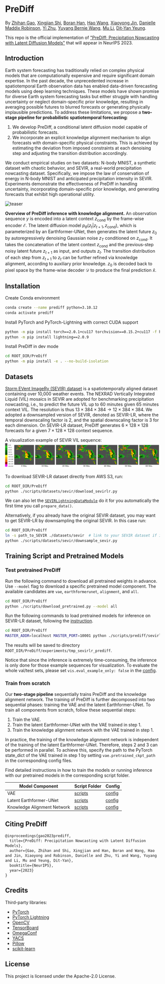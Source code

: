 # PreDiff

By [Zhihan Gao](https://scholar.google.com/citations?user=P6ACUAUAAAAJ), 
[Xingjian Shi](https://github.com/sxjscience), 
[Boran Han](https://scholar.google.com/citations?user=Prwxh24AAAAJ), 
[Hao Wang](http://www.wanghao.in/), 
[Xiaoyong Jin](https://scholar.google.com/citations?user=EWiYf7YAAAAJ), 
[Danielle Maddix Robinson](https://dcmaddix.github.io/),
[Yi Zhu](https://bryanyzhu.github.io/), 
[Yuyang Bernie Wang](http://web.mit.edu/~ywang02/www/), 
[Mu Li](https://github.com/mli), 
[Dit-Yan Yeung](https://sites.google.com/view/dyyeung/).

This repo is the official implementation of ["PreDiff: Precipitation Nowcasting with Latent Diffusion Models"](https://arxiv.org/abs/2307.10422) that will appear in NeurIPS 2023.

## Introduction
Earth system forecasting has traditionally relied on complex physical models that are computationally expensive and require significant domain expertise. 
In the past decade, the unprecedented increase in spatiotemporal Earth observation data has enabled data-driven forecasting models using deep learning techniques. 
These models have shown promise for diverse Earth system forecasting tasks but either struggle with handling uncertainty or neglect domain-specific prior knowledge, resulting in averaging possible futures to blurred forecasts or generating physically implausible predictions. 
To address these limitations, we propose a **two-stage pipeline for probabilistic spatiotemporal forecasting**: 
1) We develop PreDiff, a conditional latent diffusion model capable of probabilistic forecasts. 
2) We incorporate an explicit knowledge alignment mechanism to align forecasts with domain-specific physical constraints. This is achieved by estimating the deviation from imposed constraints at each denoising step and adjusting the transition distribution accordingly. 

We conduct empirical studies on two datasets: N-body MNIST, a synthetic dataset with chaotic behavior, and SEVIR, a real-world precipitation nowcasting dataset. 
Specifically, we impose the law of conservation of energy in N-body MNIST and anticipated precipitation intensity in SEVIR. 
Experiments demonstrate the effectiveness of PreDiff in handling uncertainty, incorporating domain-specific prior knowledge, and generating forecasts that exhibit high operational utility.  

![teaser](figures/teaser_v1.png)

**Overview of PreDiff inference with knowledge alignment.**
An observation sequence $y$ is encoded into a latent context $z_{\text{cond}}$ by the frame-wise encoder $\mathcal{E}$. 
The latent diffusion model $p_\theta(z_t|z_{t+1}, z_{\text{cond}})$, which is parameterized by an Earthformer-UNet, then generates the latent future $z_0$ by autoregressively denoising Gaussian noise $z_T$ conditioned on $z_{\text{cond}}$.
It takes the concatenation of the latent context $z_{\text{cond}}$ and the previous-step noisy latent future $z_{t+1}$ as input, and outputs $z_t$.
The transition distribution of each step from $z_{t+1}$ to $z_t$ can be further refined via knowledge alignment, according to auxiliary prior knowledge.
$z_0$ is decoded back to pixel space by the frame-wise decoder $\mathcal{D}$ to produce the final prediction $\hat{x}$.

## Installation
Create Conda environment
```bash
conda create --name prediff python=3.10.12
conda activate prediff
```
Install PyTorch and PyTorch-Lightning with correct CUDA support
```bash
python -m pip install torch==2.0.1+cu117 torchvision==0.15.2+cu117 -f https://download.pytorch.org/whl/torch_stable.html
python -m pip install lightning==2.0.9
```
Install PreDiff in dev mode
```bash
cd ROOT_DIR/PreDiff
python -m pip install -e . --no-build-isolation
```

## Datasets
[Storm EVent ImageRy (SEVIR) dataset](https://sevir.mit.edu/) is a spatiotemporally aligned dataset containing over 10,000 weather events.
The NEXRAD Vertically Integrated Liquid (VIL) mosaics in SEVIR are adopted for benchmarking precipitation nowcasting, i.e., to predict the future VIL up to 60 minutes given 65 minutes context VIL. 
The resolution is thus $13\times 384\times 384\rightarrow 12\times 384\times 384$.
We adopted a downsampled version of SEVIR, denoted as SEVIR-LR, where the temporal downscaling factor is 2, and the spatial downscaling factor is 3 for each dimension. 
On SEVIR-LR dataset, PreDiff generates $6\times 128\times 128$ forecasts for a given $7\times 128\times 128$ context sequence.

A visualization example of SEVIR VIL sequence:
![Example_SEVIR_VIL_sequence](./figures/data/sevir/sevir_example.png)

To download SEVIR-LR dataset directly from AWS S3, run:
```bash
cd ROOT_DIR/PreDiff
python ./scripts/datasets/sevir/download_sevirlr.py
```
We can also let the [`SEVIRLightningDataModule`](./src/prediff/datasets/sevir/sevir_torch_wrap.py) do it for you automatically the first time you call `prepare_data()`.

Alternatively, if you already have the original SEVIR dataset, you may want to get SEVIR-LR by downsampling the original SEVIR. In this case run:
```bash
cd ROOT_DIR/PreDiff
ln -s path_to_SEVIR ./datasets/sevir  # link to your SEVIR dataset if it is not in `ROOT_DIR/PreDiff/datasets`
python ./scripts/datasets/sevir/downsample_sevir.py
```

## Training Script and Pretrained Models
### Test pretrained PreDiff
Run the following command to download all pretrained weights in advance. 
Use `--model` flag to download a specific pretrained model component. 
The available candidates are `vae`, `earthformerunet`, `alignment`, and `all`.
```bash
cd ROOT_DIR/PreDiff
python ./scripts/download_pretrained.py --model all
``` 

Run the following commands to load pretrained models for inference on SEVIR-LR dataset, following the [instruction](./scripts/prediff/sevirlr/README.md).
```bash
cd ROOT_DIR/PreDiff
MASTER_ADDR=localhost MASTER_PORT=10001 python ./scripts/prediff/sevirlr/train_sevirlr_prediff.py --gpus 2 --pretrained --save tmp_sevirlr_prediff
```
The results will be saved to directory `ROOT_DIR/PreDiff/experiments/tmp_sevirlr_prediff`.

Notice that since the inference is extremely time-consuming, the inference is only done for those example sequences for visualization. 
To evaluate the whole val/test sets, please set `vis.eval_example_only: false` in the [config](./scripts/prediff/sevirlr/cfg.yaml).

### Train from scratch
Our **two-stage pipeline** sequentially trains PreDiff and the knowledge alignment network. 
The training of PreDiff is further decomposed into two sequential phases: training the VAE and the latent Earthformer-UNet. 
To train all components from scratch, follow these sequential steps: 
1. Train the VAE.
2. Train the latent Earthformer-UNet with the VAE trained in step 1.
3. Train the knowledge alignment network with the VAE trained in step 1.

In practice, the training of the knowledge alignment network is independent of the training of the latent Earthformer-UNet. 
Therefore, steps 2 and 3 can be performed in parallel. 
To achieve this, specify the path to the PyTorch state_dict of the VAE trained in step 1 by setting `vae.pretrained_ckpt_path` in the corresponding config files.  

Find detailed instructions in how to train the models or running inference with our pretrained models in the corresponding script folder.

| Model Component             | Script Folder                          | Config                                                          |
|-----------------------------|----------------------------------------|-----------------------------------------------------------------|
| VAE                         | [scripts](./scripts/vae/sevirlr)       | [config](./scripts/vae/sevirlr/vae_sevirlr_v1.yaml)             |
| Latent Earthformer-UNet     | [scripts](./scripts/prediff/sevirlr)   | [config](./scripts/prediff/sevirlr/prediff_sevirlr_v1.yaml)     |
| Knowledge Alignment Network | [scripts](./scripts/alignment/sevirlr) | [config](./scripts/alignment/sevirlr/alignment_sevirlr_v1.yaml) |

## Citing PreDiff

```
@inproceedings{gao2023prediff,
  title={PreDiff: Precipitation Nowcasting with Latent Diffusion Models},
  author={Gao, Zhihan and Shi, Xingjian and Han, Boran and Wang, Hao and Jin, Xiaoyong and Robinson, Danielle and Zhu, Yi and Wang, Yuyang and Li, Mu and Yeung, Dit-Yan},
  booktitle={NeurIPS},
  year={2023}
}
```

## Credits
Third-party libraries:
- [PyTorch](https://pytorch.org/)
- [PyTorch Lightning](https://lightning.ai/)
- [OpenCV](https://opencv.org/)
- [TensorBoard](https://www.tensorflow.org/tensorboard)
- [OmegaConf](https://github.com/omry/omegaconf)
- [YACS](https://github.com/rbgirshick/yacs)
- [Pillow](https://python-pillow.org/)
- [scikit-learn](https://scikit-learn.org/stable/)

## License

This project is licensed under the Apache-2.0 License.
